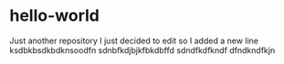 # hello-world
Just another repository
I just decided to edit so I added a new line
ksdbkbsdkbdknsoodfn
sdnbfkdjbjkfbkdbffd
sdndfkdfkndf
dfndkndfkjn
